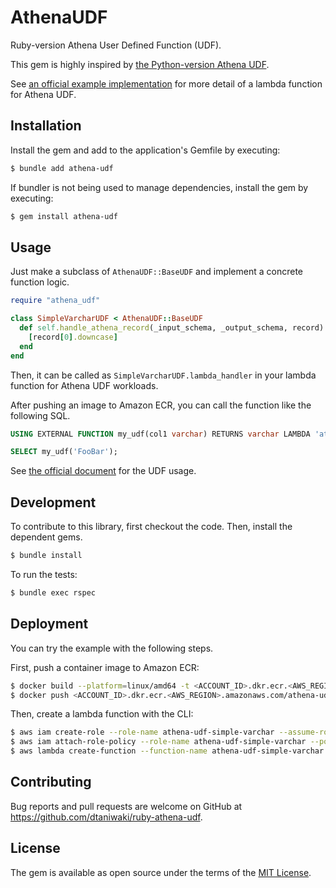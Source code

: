 # AthenaUDF

Ruby-version Athena User Defined Function (UDF).

This gem is highly inspired by [the Python-version Athena UDF](https://github.com/dmarkey/python-athena-udf).

See [an official example implementation](https://github.com/awslabs/aws-athena-query-federation/blob/fc2e4e9cdcb71ec7f7c7d44cbda7f56c5835811e/athena-federation-sdk/src/main/java/com/amazonaws/athena/connector/lambda/handlers/UserDefinedFunctionHandler.java) for more detail of a lambda function for Athena UDF.

## Installation

Install the gem and add to the application's Gemfile by executing:

```sh
$ bundle add athena-udf
```

If bundler is not being used to manage dependencies, install the gem by executing:

```sh
$ gem install athena-udf
```

## Usage

Just make a subclass of `AthenaUDF::BaseUDF` and implement a concrete function logic.

```rb
require "athena_udf"

class SimpleVarcharUDF < AthenaUDF::BaseUDF
  def self.handle_athena_record(_input_schema, _output_schema, record)
    [record[0].downcase]
  end
end
```

Then, it can be called as `SimpleVarcharUDF.lambda_handler` in your lambda function for Athena UDF workloads.

After pushing an image to Amazon ECR, you can call the function like the following SQL.

```sql
USING EXTERNAL FUNCTION my_udf(col1 varchar) RETURNS varchar LAMBDA 'athena-udf-simple-varchar'

SELECT my_udf('FooBar');
```

See [the official document](https://docs.aws.amazon.com/athena/latest/ug/querying-udf.html) for the UDF usage.

## Development

To contribute to this library, first checkout the code. Then, install the dependent gems.

```sh
$ bundle install
```

To run the tests:

```sh
$ bundle exec rspec
```

## Deployment

You can try the example with the following steps.

First, push a container image to Amazon ECR:

```sh
$ docker build --platform=linux/amd64 -t <ACCOUNT_ID>.dkr.ecr.<AWS_REGION>.amazonaws.com/athena-udf-test -f Dockerfile.example .
$ docker push <ACCOUNT_ID>.dkr.ecr.<AWS_REGION>.amazonaws.com/athena-udf-test
```

Then, create a lambda function with the CLI:

```sh
$ aws iam create-role --role-name athena-udf-simple-varchar --assume-role-policy-document '{"Version": "2012-10-17","Statement": [{ "Effect": "Allow", "Principal": {"Service": "lambda.amazonaws.com"}, "Action": "sts:AssumeRole"}]}'
$ aws iam attach-role-policy --role-name athena-udf-simple-varchar --policy-arn arn:aws:iam::aws:policy/service-role/AWSLambdaBasicExecutionRole
$ aws lambda create-function --function-name athena-udf-simple-varchar --runtime ruby3.2 --handler example.SimpleVarcharUDF.lambda_handler --role arn:aws:iam::<ACCOUNT_ID>:role/athena-udf-simple-varchar --code ImageUri=<ACCOUNT_ID>.dkr.ecr.<AWS_REGION>.amazonaws.com/athena-udf-test:latest --publish
```

## Contributing

Bug reports and pull requests are welcome on GitHub at https://github.com/dtaniwaki/ruby-athena-udf.

## License

The gem is available as open source under the terms of the [MIT License](https://opensource.org/licenses/MIT).
